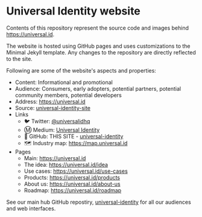 # Universal Identity website

Contents of this repository represent the source code and images behind <https://universal.id>.

The website is hosted using GitHub pages and uses customizations to the Minimal Jekyll template. Any changes to the repository are directly reflected to the site.

Following are some of the website's aspects and properties:

- Content: Informational and promotional
- Audience: Consumers, early adopters, potential partners, potential community members, potential developers
- Address: <https://universal.id>
- Source: [universal-identity-site](https://github.com/nimakam/universal-identity-site)
- Links
  - 🐦 Twitter: [@universalidhq](https://twitter.com/universalidhq)
  - Ⓜ️ Medium: [Universal Identity](https://medium.com/universal-identity)
  - 🐙 GitHub: THIS SITE - [universal-identity](https://github.com/nimakam/universal-identity)
  - 🗺 Industry map: <https://map.universal.id>
- Pages
  - Main: <https://universal.id>
  - The idea: <https://universal.id/idea>
  - Use cases: <https://universal.id/use-cases>
  - Products: <https://universal.id/products>
  - About us: <https://universal.id/about-us>
  - Roadmap: <https://universal.id/roadmap>

See our main hub GitHub repostiry, [universal-identity](https://github.com/nimakam/universal-identity) for all our audiences and web interfaces.